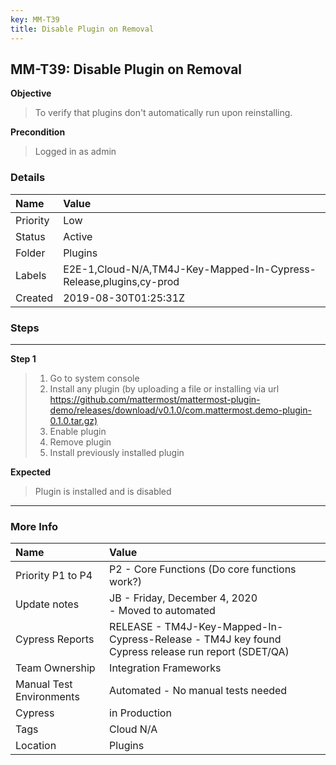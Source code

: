 ```yaml
---
key: MM-T39
title: Disable Plugin on Removal
---
```


## MM-T39: Disable Plugin on Removal

**Objective**

> <article>To verify that plugins don't automatically run upon reinstalling.</article>

**Precondition**

> <article>Logged in as admin</article>

### Details

| Name     | Value                                                              |
| :------- | :----------------------------------------------------------------- |
| Priority | Low                                                                |
| Status   | Active                                                             |
| Folder   | Plugins                                                            |
| Labels   | E2E-1,Cloud-N/A,TM4J-Key-Mapped-In-Cypress-Release,plugins,cy-prod |
| Created  | 2019-08-30T01:25:31Z                                               |

### Steps

<hr/>

**Step 1**

> <article><ol><li>Go to system console</li><li>Install any plugin (by uploading a file or installing via url <a href="https://github.com/mattermost/mattermost-plugin-demo/releases/download/v0.1.0/com.mattermost.demo-plugin-0.1.0.tar.gz)" rel="nofollow" title="Follow link">https://github.com/mattermost/mattermost-plugin-demo/releases/download/v0.1.0/com.mattermost.demo-plugin-0.1.0.tar.gz)</a></li><li>Enable plugin</li><li>Remove plugin</li><li>Install previously installed plugin</li></ol></article>

**Expected**

> <article>Plugin is installed and is disabled</article>

<hr/>

### More Info

| Name                     | Value                                                                                              |
| :----------------------- | :------------------------------------------------------------------------------------------------- |
| Priority P1 to P4        | P2 - Core Functions (Do core functions work?)                                                      |
| Update notes             | JB - Friday, December 4, 2020<br>- Moved to automated                                              |
| Cypress Reports          | RELEASE - TM4J-Key-Mapped-In-Cypress-Release - TM4J key found Cypress release run report (SDET/QA) |
| Team Ownership           | Integration Frameworks                                                                             |
| Manual Test Environments | Automated - No manual tests needed                                                                 |
| Cypress                  | in Production                                                                                      |
| Tags                     | Cloud N/A                                                                                          |
| Location                 | Plugins                                                                                            |
